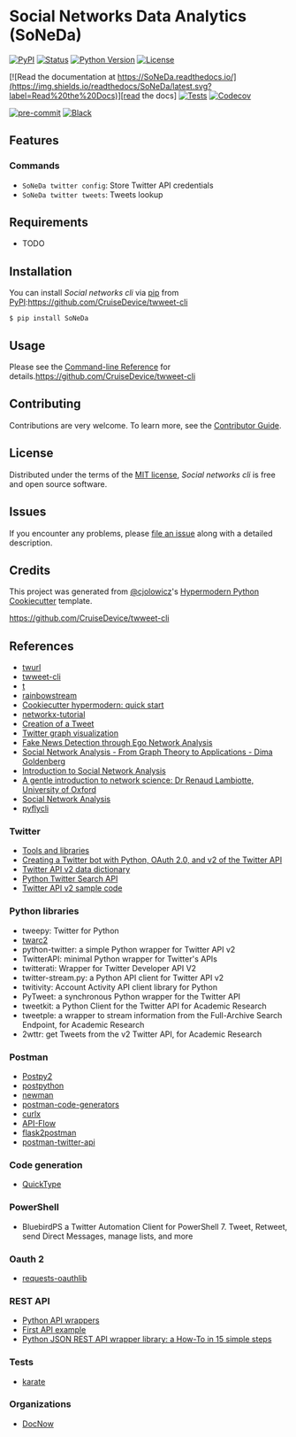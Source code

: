 # Social Networks Data Analytics (SoNeDa)

[![PyPI](https://img.shields.io/pypi/v/SoNeDa.svg)][pypi_]
[![Status](https://img.shields.io/pypi/status/SoNeDa.svg)][status]
[![Python Version](https://img.shields.io/pypi/pyversions/SoNeDa)][python version]
[![License](https://img.shields.io/pypi/l/SoNeDa)][license]

[![Read the documentation at https://SoNeDa.readthedocs.io/](https://img.shields.io/readthedocs/SoNeDa/latest.svg?label=Read%20the%20Docs)][read the docs]
[![Tests](https://github.com/eLearningHub/SoNeDa/workflows/Tests/badge.svg)][tests]
[![Codecov](https://codecov.io/gh/eLearningHub/SoNeDa/branch/main/graph/badge.svg)][codecov]

[![pre-commit](https://img.shields.io/badge/pre--commit-enabled-brightgreen?logo=pre-commit&logoColor=white)][pre-commit]
[![Black](https://img.shields.io/badge/code%20style-black-000000.svg)][black]

[pypi_]: https://pypi.org/project/SoNeDa/
[status]: https://pypi.org/project/SoNeDa/
[python version]: https://pypi.org/project/SoNeDa
[read the docs]: https://SoNeDa.readthedocs.io/
[tests]: https://github.com/eLearningHub/SoNeDa/actions?workflow=Tests
[codecov]: https://app.codecov.io/gh/eLearningHub/SoNeDa
[pre-commit]: https://github.com/pre-commit/pre-commit
[black]: https://github.com/psf/black

## Features

### Commands

- `SoNeDa twitter config`: Store Twitter API credentials
- `SoNeDa twitter tweets`: Tweets lookup

## Requirements

- TODO

## Installation

You can install _Social networks cli_ via [pip] from [PyPI]:https://github.com/CruiseDevice/twweet-cli

```console
$ pip install SoNeDa
```

## Usage

Please see the [Command-line Reference] for details.https://github.com/CruiseDevice/twweet-cli

## Contributing

Contributions are very welcome.
To learn more, see the [Contributor Guide].

## License

Distributed under the terms of the [MIT license][license],
_Social networks cli_ is free and open source software.

## Issues

If you encounter any problems,
please [file an issue] along with a detailed description.

## Credits

This project was generated from [@cjolowicz]'s [Hypermodern Python Cookiecutter] template.

[@cjolowicz]: https://github.com/cjolowicz
[pypi]: https://pypi.org/
[hypermodern python cookiecutter]: https://github.com/cjolowicz/cookiecutter-hypermodern-python
[file an issue]: https://github.com/eLearningHub/SoNeDa/issues
[pip]: https://pip.pypa.io/

<!-- github-only -->

[license]: https://github.com/eLearningHub/SoNeDa/blob/main/LICENSE
[contributor guide]: https://github.com/eLearningHub/SoNeDa/blob/main/CONTRIBUTING.md
[command-line reference]: https://SoNeDa.readthedocs.io/en/latest/usage.html
https://github.com/CruiseDevice/twweet-cli

## References

* [twurl](https://github.com/twitter/twurl)
* [twweet-cli](https://github.com/CruiseDevice/twweet-cli)
* [t](https://github.com/sferik/t)
* [rainbowstream](https://github.com/orakaro/rainbowstream)
* [Cookiecutter hypermodern: quick start](https://cookiecutter-hypermodern-python.readthedocs.io/en/2022.6.3.post1/quickstart.html)
* [networkx-tutorial](https://github.com/sarguido/networkx-tutorial)
* [Creation of a Tweet](https://oauth-playground.glitch.me/?id=createTweet)
* [Twitter graph visualization](https://github.com/JohnCoogan/twitter-graph-visualization)
* [Fake News Detection through Ego Network Analysis](https://github.com/briansrebrenik/Final_Project)
* [Social Network Analysis - From Graph Theory to Applications - Dima Goldenberg](https://youtu.be/px7ff2_Jeqw)
* [Introduction to Social Network Analysis](https://www.youtube.com/watch?v=IiUDKDxScxI)
* [A gentle introduction to network science: Dr Renaud Lambiotte, University of Oxford](https://youtu.be/L6CqqlILBCI)
* [Social Network Analysis](https://youtu.be/ZeFK9gUGNjc)
* [pyflycli](https://github.com/k-zehnder/pyflycli)

### Twitter

* [Tools and libraries](https://developer.twitter.com/en/docs/twitter-api/tools-and-libraries/v2)
* [Creating a Twitter bot with Python, OAuth 2.0, and v2 of the Twitter API](https://developer.twitter.com/en/docs/tutorials/creating-a-twitter-bot-with-python--oauth-2-0--and-v2-of-the-twi)
* [Twitter API v2 data dictionary](https://developer.twitter.com/en/docs/twitter-api/data-dictionary/introduction)
* [Python Twitter Search API](https://github.com/twitterdev/search-tweets-python)
* [Twitter API v2 sample code](https://github.com/twitterdev/Twitter-API-v2-sample-code)

### Python libraries

* tweepy: Twitter for Python
* [twarc2](https://twarc-project.readthedocs.io/en/latest/twarc2_en_us/)
* python-twitter: a simple Python wrapper for Twitter API v2
* TwitterAPI: minimal Python wrapper for Twitter's APIs
* twitterati: Wrapper for Twitter Developer API V2
* twitter-stream.py: a Python API client for Twitter API v2
* twitivity: Account Activity API client library for Python
* PyTweet: a synchronous Python wrapper for the Twitter API
* tweetkit: a Python Client for the Twitter API for Academic Research
* tweetple: a wrapper to stream information from the Full-Archive Search Endpoint, for Academic Research
* 2wttr: get Tweets from the v2 Twitter API, for Academic Research

### Postman

* [Postpy2](https://pypi.org/project/postpy2/)
* [postpython](https://github.com/k3rn3l-p4n1c/postpython)
* [newman](https://github.com/postmanlabs/newman)
* [postman-code-generators](https://github.com/postmanlabs/postman-code-generators)
* [curlx](https://github.com/shivkanthb/curlx)
* [API-Flow](https://github.com/luckymarmot/API-Flow)
* [flask2postman](https://github.com/numberly/flask2postman)
* [postman-twitter-api](https://github.com/twitterdev/postman-twitter-api)

### Code generation

* [QuickType](https://quicktype.io/)

### PowerShell

* BluebirdPS a Twitter Automation Client for PowerShell 7. Tweet, Retweet, send Direct Messages, manage lists, and more

### Oauth 2

* [requests-oauthlib](https://requests-oauthlib.readthedocs.io/en/latest/index.html)

### REST API

* [Python API wrappers](https://github.com/realpython/list-of-python-api-wrappers)
* [First API example](https://github.com/scott2b/api-first-example)
* [Python JSON REST API wrapper library: a How-To in 15 simple steps](https://www.pretzellogix.net/2021/12/08/how-to-write-a-python3-sdk-library-module-for-a-json-rest-api/)

### Tests

* [karate](https://github.com/karatelabs/karate)

### Organizations

* [DocNow](http://www.docnow.io/)
